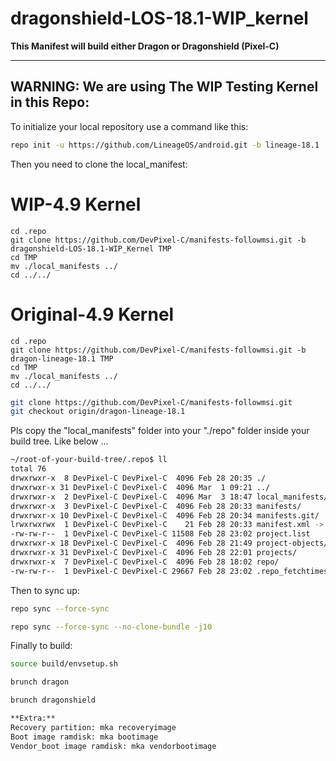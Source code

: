 dragonshield-LOS-18.1-WIP_kernel
================================

**This Manifest will build either Dragon or Dragonshield (Pixel-C)**

---

## **WARNING:** We are using The WIP Testing Kernel in this Repo:

To initialize your local repository use a command like this:

````bash
repo init -u https://github.com/LineageOS/android.git -b lineage-18.1
````

Then you need to clone the local_manifest:

# **WIP-4.9 Kernel**

```
cd .repo
git clone https://github.com/DevPixel-C/manifests-followmsi.git -b dragonshield-LOS-18.1-WIP_Kernel TMP
cd TMP
mv ./local_manifests ../
cd ../../
```

# **Original-4.9 Kernel**

```
cd .repo
git clone https://github.com/DevPixel-C/manifests-followmsi.git -b dragon-lineage-18.1 TMP
cd TMP
mv ./local_manifests ../
cd ../../
```

````bash
git clone https://github.com/DevPixel-C/manifests-followmsi.git
git checkout origin/dragon-lineage-18.1
````

Pls copy the "local_manifests" folder into your "./repo" folder inside your build tree.
Like below ...

````bash
~/root-of-your-build-tree/.repo$ ll
total 76
drwxrwxr-x  8 DevPixel-C DevPixel-C  4096 Feb 28 20:35 ./
drwxrwxr-x 31 DevPixel-C DevPixel-C  4096 Mar  1 09:21 ../
drwxrwxr-x  2 DevPixel-C DevPixel-C  4096 Mar  3 18:47 local_manifests/
drwxrwxr-x  3 DevPixel-C DevPixel-C  4096 Feb 28 20:33 manifests/
drwxrwxr-x 10 DevPixel-C DevPixel-C  4096 Feb 28 20:34 manifests.git/
lrwxrwxrwx  1 DevPixel-C DevPixel-C    21 Feb 28 20:33 manifest.xml -> manifests/default.xml
-rw-rw-r--  1 DevPixel-C DevPixel-C 11508 Feb 28 23:02 project.list
drwxrwxr-x 18 DevPixel-C DevPixel-C  4096 Feb 28 21:49 project-objects/
drwxrwxr-x 31 DevPixel-C DevPixel-C  4096 Feb 28 22:01 projects/
drwxrwxr-x  7 DevPixel-C DevPixel-C  4096 Feb 28 18:02 repo/
-rw-rw-r--  1 DevPixel-C DevPixel-C 29667 Feb 28 23:02 .repo_fetchtimes.json
````

Then to sync up:

````bash
repo sync --force-sync

repo sync --force-sync --no-clone-bundle -j10
````

Finally to build:

````bash
source build/envsetup.sh

brunch dragon

brunch dragonshield

**Extra:**
Recovery partition: mka recoveryimage
Boot image ramdisk: mka bootimage
Vendor_boot image ramdisk: mka vendorbootimage
````

